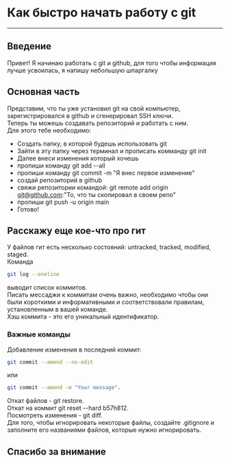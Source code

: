 # Как быстро начать работу с git

---
## Введение
Привет! Я начинаю работать с git и github, для того чтобы информация лучше усвоилась, я напишу небольшую шпаргалку
## Основная часть
Представим, что ты уже установил git на свой компьютер, зарегистрировался в github и сгенерировал SSH ключи.  
Теперь ты можешь создавать репозиторий и работать с ним.  
Для этого тебе необходимо:  
* Создать папку, в которой будешь использовать git
* Зайти в эту папку через терминал и прописать комманду git init
* Далее внеси изменения который хочешь 
* пропиши команду git add --all
* пропиши команду git commit -m "Я внес первое изменение"
* создай репозиторий в github 
* свяжи репозитории командой: git remote add origin git@github.com:"То, что ты скопировал в своем репо"
* пропиши git push -u origin main
* Готово!

## Расскажу еще кое-что про гит
У файлов гит есть несколько состояний: untracked, tracked, modified, staged.  
Команда 
```bash
git log --oneline
```
выводит список коммитов.  
Писать мессаджи к коммитам очень важно, необходимо чтобы они были короткими и информативными и соответствовали правилам, установленным в вашей команде.  
Хэш коммита - это его уникальный идентификатор.  

### Важные команды
Добавление изменения в последний коммит:
```bash
git commit --amend --no-edit 
```
или  
```bash
git commit --amend -m "Your message".  
```
Откат файлов - git restore.  
Откат на коммит git reset --hard b57h812.  
Посмотреть изменения - git diff.  
Для того, чтобы игнорировать некоторые файлы, создайте .gitignore и заполните его названиями файлов, которые нужно игнорировать.  
## Спасибо за внимание
